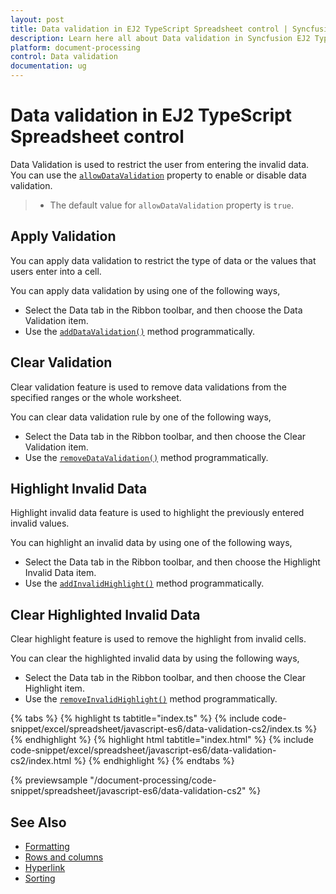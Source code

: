 ```yaml
---
layout: post
title: Data validation in EJ2 TypeScript Spreadsheet control | Syncfusion
description: Learn here all about Data validation in Syncfusion EJ2 TypeScript Spreadsheet control of Syncfusion Essential JS 2 and more.
platform: document-processing
control: Data validation 
documentation: ug
---
```


# Data validation in EJ2 TypeScript Spreadsheet control

Data Validation is used to restrict the user from entering the invalid data. You can use the [`allowDataValidation`](../api/spreadsheet/#allowdatavalidation) property to enable or disable data validation.

> * The default value for `allowDataValidation` property is `true`.

## Apply Validation

You can apply data validation to restrict the type of data or the values that users enter into a cell.

You can apply data validation by using one of the following ways,

* Select the Data tab in the Ribbon toolbar, and then choose the Data Validation item.
* Use the [`addDataValidation()`](../api/spreadsheet/#adddatavalidation) method programmatically.

## Clear Validation

Clear validation feature is used to remove data validations from the specified ranges or the whole worksheet.

You can clear data validation rule by one of the following ways,

* Select the Data tab in the Ribbon toolbar, and then choose the Clear Validation item.
* Use the [`removeDataValidation()`](../api/spreadsheet/#removedatavalidation) method programmatically.

## Highlight Invalid Data

Highlight invalid data feature is used to highlight the previously entered invalid values.

You can highlight an invalid data by using one of the following ways,

* Select the Data tab in the Ribbon toolbar, and then choose the Highlight Invalid Data item.
* Use the [`addInvalidHighlight()`](../api/spreadsheet/#addinvalidhighlight) method programmatically.

## Clear Highlighted Invalid Data

Clear highlight feature is used to remove the highlight from invalid cells.

You can clear the highlighted invalid data by using the following ways,

* Select the Data tab in the Ribbon toolbar, and then choose the Clear Highlight item.
* Use the [`removeInvalidHighlight()`](../api/spreadsheet/#removeinvalidhighlight) method programmatically.

{% tabs %}
{% highlight ts tabtitle="index.ts" %}
{% include code-snippet/excel/spreadsheet/javascript-es6/data-validation-cs2/index.ts %}
{% endhighlight %}
{% highlight html tabtitle="index.html" %}
{% include code-snippet/excel/spreadsheet/javascript-es6/data-validation-cs2/index.html %}
{% endhighlight %}
{% endtabs %}
        
{% previewsample "/document-processing/code-snippet/spreadsheet/javascript-es6/data-validation-cs2" %}

## See Also

* [Formatting](./formatting)
* [Rows and columns](./rows-and-columns)
* [Hyperlink](./link)
* [Sorting](./sort)
